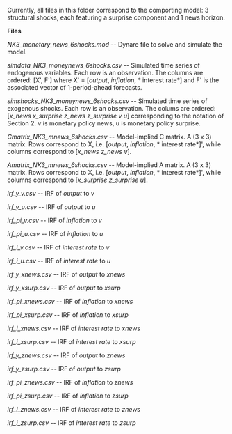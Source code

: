 Currently, all files in this folder correspond to the comporting model: 3 structural shocks, each featuring a surprise component and 1 news horizon.

**Files**

*NK3_monetary_news_6shocks.mod* -- Dynare file to solve and simulate the model.

*simdata_NK3_moneynews_6shocks.csv* -- Simulated time series of endogenous variables.  Each row is an observation.  The columns are ordered: [X', F'] where X' = [*output*, *inflation*, * interest rate*] and F' is the associated vector of 1-period-ahead forecasts.

*simshocks_NK3_moneynews_6shocks.csv* -- Simulated time series of exogenous shocks.  Each row is an observation.  The colums are ordered: [*x_news x_surprise z_news z_surprise v u*] corresponding to the notation of Section 2.  v is monetary policy news, u is monetary policy surprise.

*Cmatrix_NK3_mnews_6shocks.csv* -- Model-implied C matrix.  A (3 x 3) matrix.  Rows correspond to X, i.e. [*output*, *inflation*, * interest rate*]', while columns correspond to [*x_news z_news v*].

*Amatrix_NK3_mnews_6shocks.csv* -- Model-implied A matrix.  A (3 x 3) matrix.  Rows correspond to X, i.e. [*output*, *inflation*, * interest rate*]', while columns correspond to [*x_surprise z_surprise u*].

*irf_y_v.csv* -- IRF of *output* to *v*

*irf_y_u.csv* -- IRF of *output* to *u*

*irf_pi_v.csv* -- IRF of *inflation* to *v*

*irf_pi_u.csv* -- IRF of *inflation* to *u*

*irf_i_v.csv* -- IRF of *interest rate* to *v*

*irf_i_u.csv* -- IRF of *interest rate* to *u*

*irf_y_xnews.csv* -- IRF of *output* to *xnews*

*irf_y_xsurp.csv* -- IRF of *output* to *xsurp*

*irf_pi_xnews.csv* -- IRF of *inflation* to *xnews*

*irf_pi_xsurp.csv* -- IRF of *inflation* to *xsurp*

*irf_i_xnews.csv* -- IRF of *interest rate* to *xnews*

*irf_i_xsurp.csv* -- IRF of *interest rate* to *xsurp*

*irf_y_znews.csv* -- IRF of *output* to *znews*

*irf_y_zsurp.csv* -- IRF of *output* to *zsurp*

*irf_pi_znews.csv* -- IRF of *inflation* to *znews*

*irf_pi_zsurp.csv* -- IRF of *inflation* to *zsurp*

*irf_i_znews.csv* -- IRF of *interest rate* to *znews*

*irf_i_zsurp.csv* -- IRF of *interest rate* to *zsurp*




